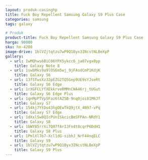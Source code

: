 ```yaml
---
layout: produk-casinghp
title: Fuck Boy Repellent Samsung Galaxy S9 Plus Case
categories: samsung
tags: galaxy

# Produk
product-title: Fuck Boy Repellent Samsung Galaxy S9 Plus Case
harga: 90000
sku: hn-4208
image-drive: 1blVZjtqtzu7wP9Q1Byx3INcstNLBeXpP
gallery:
  - url: 1wMQhws6BiC06YPX5ykcc6_ja07vgx0pp
    title: Galaxy Note 8
  - url: 1swbMks9a9lOS6m5wj_9jFAsdCmP1KdjK
    title: Galaxy S6
  - url: 13f5TwsXz32pEZG2TQ5Gep9UE9sYJseRt
    title: Galaxy S6 Edge
  - url: 1rXGFCLYfXEkkrveRMMnCWA46rj_tUGut
    title: Galaxy S6 Edge Plus
  - url: 1qnMpPTVp5Faz6tAZ5B-9nq0joi81M6Jf
    title: Galaxy S7
  - url: 154kj7YtDu43hgOEwTkQ9jtX_4N97-vPq
    title: Galaxy S7 Edge
  - url: 1dXxlSw8QIcPUnISkcicBmSFPAn-NRdY1
    title: Galaxy S8
  - url: 1bWY85rrXi7Q07fArIJFn4t8cqrP6DdH1
    title: Galaxy S8 Plus
  - url: 1PmlXl7b7-Xcl1dG-sibhJ_NrF44nqELC
    title: Galaxy S9
  - url: 1blVZjtqtzu7wP9Q1Byx3INcstNLBeXpP
    title: Galaxy S9 Plus
---
```

